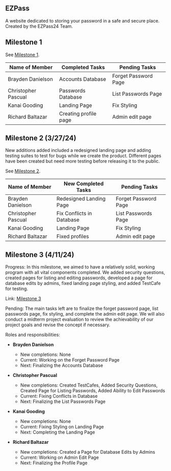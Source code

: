 ## EZPass
A website dedicated to storing your password in a safe and secure place. Created by the EZPass24 Team.

## Milestone 1

See [Milestone 1](https://github.com/orgs/ezpass24/projects/1).

| Name of Member | Completed Tasks | Pending Tasks |
| ----- | ----- | ----- |
| Brayden Danielson | Accounts Database | Forget Password Page |
| Christopher Pascual | Passwords Database | List Passwords Page |
| Kanai Gooding | Landing Page | Fix Styling |
| Richard Baltazar | Creating profile page | Admin edit page |

## Milestone 2 (3/27/24)

New additions added included a redesigned landing page and adding testing suites to test for bugs while we create the product. Different pages have been created but need more testing before releasing it to the public.

See [Milestone 2](https://github.com/orgs/ezpass24/projects/2).

| Name of Member | New Completed Tasks | Pending Tasks |
| ----- | ----- | ----- |
| Brayden Danielson | Redesigned Landing Page | Forget Password Page |
| Christopher Pascual | Fix Conflicts in Database | List Passwords Page |
| Kanai Gooding | Landing Page | Fix Styling |
| Richard Baltazar | Fixed profiles | Admin edit page |

## Milestone 3 (4/11/24)

Progress: In this milestone, we aimed to have a relatively solid, working program with all vital components completed. We added security questions, created pages for listing and editing passwords, developed a page for database edits by admins, fixed landing page styling, and added TestCafe for testing.

Link: [Milestone 3](https://github.com/orgs/ezpass24/projects/4)

Pending: The main tasks left are to finalize the forget password page, list passwords page, fix styling, and complete the admin edit page. We will also conduct a midterm project evaluation to review the achievability of our project goals and revise the concept if necessary.

Roles and responsibilities:

- **Brayden Danielson**
  - New completions: None
  - Current: Working on the Forget Password Page
  - Next: Finalizing the Accounts Database

- **Christopher Pascual**
  - New completions: Created TestCafes, Added Security Questions, Created Page for Listing Passwords, Added Ability to Edit Passwords
  - Current: Fixing Conflicts in Database
  - Next: Finalizing the List Passwords Page

- **Kanai Gooding**
  - New completions: None
  - Current: Fixing Styling on Landing Page
  - Next: Completing the Landing Page

- **Richard Baltazar**
  - New completions: Created a Page for Database Edits by Admins
  - Current: Working on Admin Edit Page
  - Next: Finalizing the Profile Page

